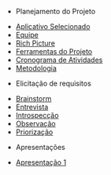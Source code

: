 - Planejamento do Projeto
* [Aplicativo Selecionado](/planejamentoDoProjeto/appSelecionado.md)
* [Equipe](/planejamentoDoProjeto/equipe.md)
* [Rich Picture](/planejamentoDoProjeto/richPicture.md)
* [Ferramentas do Projeto](/planejamentoDoProjeto/ferramentas.md)
* [Cronograma de Atividades](/planejamentoDoProjeto/cronograma.md)
* [Metodologia](/planejamentoDoProjeto/metodologia.md)

- Elicitação de requisitos
* [Brainstorm](/elicitacaoRequisitos/brainstorm.md)
* [Entrevista](/elicitacaoRequisitos/entrevistas.md)
* [Introspecção](/elicitacaoRequisitos/introspeccao.md)
* [Observação](/elicitacaoRequisitos/observacao.md)
* [Priorização](/elicitacaoRequisitos/priorizacao.md)

- Apresentações
* [Apresentação 1](/apresentacoes/apresentacao1.md)
